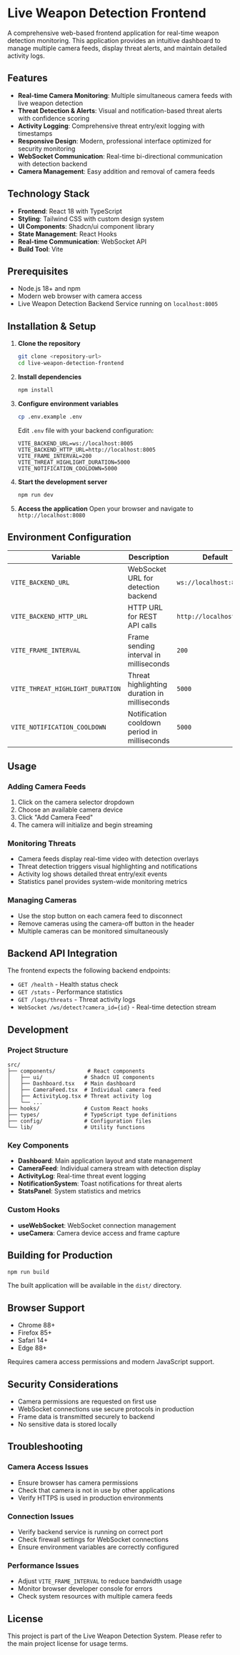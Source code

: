 # Live Weapon Detection Frontend

A comprehensive web-based frontend application for real-time weapon detection monitoring. This application provides an intuitive dashboard to manage multiple camera feeds, display threat alerts, and maintain detailed activity logs.

## Features

- **Real-time Camera Monitoring**: Multiple simultaneous camera feeds with live weapon detection
- **Threat Detection & Alerts**: Visual and notification-based threat alerts with confidence scoring
- **Activity Logging**: Comprehensive threat entry/exit logging with timestamps
- **Responsive Design**: Modern, professional interface optimized for security monitoring
- **WebSocket Communication**: Real-time bi-directional communication with detection backend
- **Camera Management**: Easy addition and removal of camera feeds

## Technology Stack

- **Frontend**: React 18 with TypeScript
- **Styling**: Tailwind CSS with custom design system
- **UI Components**: Shadcn/ui component library
- **State Management**: React Hooks
- **Real-time Communication**: WebSocket API
- **Build Tool**: Vite

## Prerequisites

- Node.js 18+ and npm
- Modern web browser with camera access
- Live Weapon Detection Backend Service running on `localhost:8005`

## Installation & Setup

1. **Clone the repository**
   ```bash
   git clone <repository-url>
   cd live-weapon-detection-frontend
   ```

2. **Install dependencies**
   ```bash
   npm install
   ```

3. **Configure environment variables**
   ```bash
   cp .env.example .env
   ```
   
   Edit `.env` file with your backend configuration:
   ```env
   VITE_BACKEND_URL=ws://localhost:8005
   VITE_BACKEND_HTTP_URL=http://localhost:8005
   VITE_FRAME_INTERVAL=200
   VITE_THREAT_HIGHLIGHT_DURATION=5000
   VITE_NOTIFICATION_COOLDOWN=5000
   ```

4. **Start the development server**
   ```bash
   npm run dev
   ```

5. **Access the application**
   Open your browser and navigate to `http://localhost:8080`

## Environment Configuration

| Variable | Description | Default |
|----------|-------------|---------|
| `VITE_BACKEND_URL` | WebSocket URL for detection backend | `ws://localhost:8005` |
| `VITE_BACKEND_HTTP_URL` | HTTP URL for REST API calls | `http://localhost:8005` |
| `VITE_FRAME_INTERVAL` | Frame sending interval in milliseconds | `200` |
| `VITE_THREAT_HIGHLIGHT_DURATION` | Threat highlighting duration in milliseconds | `5000` |
| `VITE_NOTIFICATION_COOLDOWN` | Notification cooldown period in milliseconds | `5000` |

## Usage

### Adding Camera Feeds

1. Click on the camera selector dropdown
2. Choose an available camera device
3. Click "Add Camera Feed"
4. The camera will initialize and begin streaming

### Monitoring Threats

- Camera feeds display real-time video with detection overlays
- Threat detection triggers visual highlighting and notifications
- Activity log shows detailed threat entry/exit events
- Statistics panel provides system-wide monitoring metrics

### Managing Cameras

- Use the stop button on each camera feed to disconnect
- Remove cameras using the camera-off button in the header
- Multiple cameras can be monitored simultaneously

## Backend API Integration

The frontend expects the following backend endpoints:

- `GET /health` - Health status check
- `GET /stats` - Performance statistics
- `GET /logs/threats` - Threat activity logs
- `WebSocket /ws/detect?camera_id={id}` - Real-time detection stream

## Development

### Project Structure

```
src/
├── components/          # React components
│   ├── ui/             # Shadcn UI components
│   ├── Dashboard.tsx   # Main dashboard
│   ├── CameraFeed.tsx  # Individual camera feed
│   ├── ActivityLog.tsx # Threat activity log
│   └── ...
├── hooks/              # Custom React hooks
├── types/              # TypeScript type definitions
├── config/             # Configuration files
└── lib/                # Utility functions
```

### Key Components

- **Dashboard**: Main application layout and state management
- **CameraFeed**: Individual camera stream with detection display
- **ActivityLog**: Real-time threat event logging
- **NotificationSystem**: Toast notifications for threat alerts
- **StatsPanel**: System statistics and metrics

### Custom Hooks

- **useWebSocket**: WebSocket connection management
- **useCamera**: Camera device access and frame capture

## Building for Production

```bash
npm run build
```

The built application will be available in the `dist/` directory.

## Browser Support

- Chrome 88+
- Firefox 85+
- Safari 14+
- Edge 88+

Requires camera access permissions and modern JavaScript support.

## Security Considerations

- Camera permissions are requested on first use
- WebSocket connections use secure protocols in production
- Frame data is transmitted securely to backend
- No sensitive data is stored locally

## Troubleshooting

### Camera Access Issues
- Ensure browser has camera permissions
- Check that camera is not in use by other applications
- Verify HTTPS is used in production environments

### Connection Issues
- Verify backend service is running on correct port
- Check firewall settings for WebSocket connections
- Ensure environment variables are correctly configured

### Performance Issues
- Adjust `VITE_FRAME_INTERVAL` to reduce bandwidth usage
- Monitor browser developer console for errors
- Check system resources with multiple camera feeds

## License

This project is part of the Live Weapon Detection System. Please refer to the main project license for usage terms.